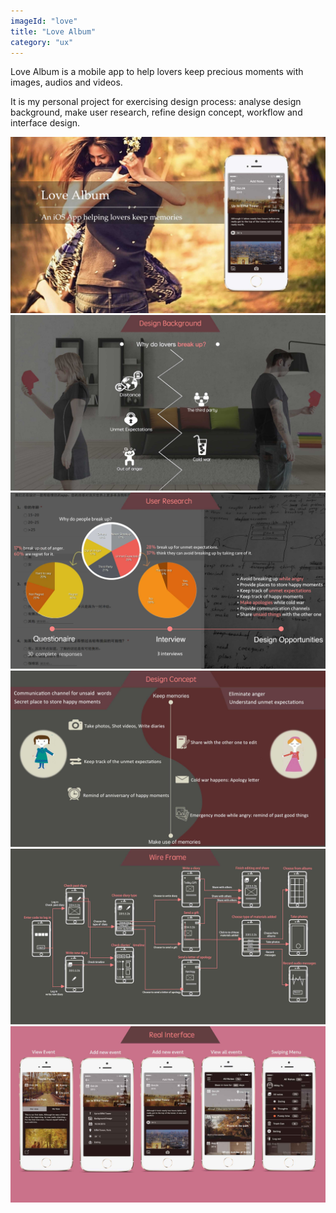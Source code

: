 ```yaml
---
imageId: "love"
title: "Love Album"
category: "ux"
---
```


Love Album is a mobile app to help lovers keep precious moments with images, audios and videos.

It is my personal project for exercising design process: analyse design background, make user research, refine design concept, workflow and interface design.

![](images/love/LoveAlbum_0.jpg)
![](images/love/LoveAlbum_1.jpg)
![](images/love/LoveAlbum_2.jpg)
![](images/love/LoveAlbum_3.jpg)
![](images/love/LoveAlbum_4.jpg)
![](images/love/LoveAlbum_5.jpg)
